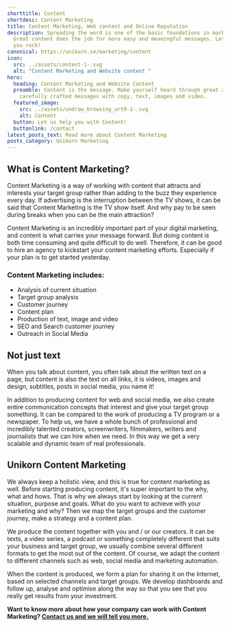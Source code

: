 ```yaml
---
shorttitle: Content
shortdesc: Content Marketing
title: Content Marketing, Web content and Online Reputation
description: Spreading the word is one of the basic foundations in marketing.
  Great content does the job for more easy and meaningful messages. Let us help
  you rock!
canonical: https://unikorn.se/marketing/content
icon:
  src: ../assets/content-1-.svg
  alt: "Content Marketing and Website content "
hero:
  heading: Content Marketing and Website Content
  preamble: Content is the message. Make yourself heard through great and
    carefully crafted messages with copy, text, images and video.
  featured_image:
    src: ../assets/undraw_browsing_urt9-1-.svg
    alt: Content
  button: Let us help you with Content!
  buttonlink: /contact
latest_posts_text: Read more about Content Marketing
posts_category: Unikorn Marketing
---
```

## What is Content Marketing?

Content Marketing is a way of working with content that attracts and interests your target group rather than adding to the buzz they experience every day. If advertising is the interruption between the TV shows, it can be said that Content Marketing is the TV show itself. And why pay to be seen during breaks when you can be the main attraction?

Content Marketing is an incredibly important part of your digital marketing, and content is what carries your message forward. But doing content is both time consuming and quite difficult to do well. Therefore, it can be good to hire an agency to kickstart your content marketing efforts. Especially if your plan is to get started yesterday.

### Content Marketing includes:

* Analysis of current situation
* Target group analysis
* Customer journey 
* Content plan
* Production of text, image and video
* SEO and Search customer journey
* Outreach in Social Media

## Not just text

When you talk about content, you often talk about the written text on a page, but content is also the text on all links, it is videos, images and design, subtitles, posts in social media, you name it!

In addition to producing content for web and social media, we also create entire communication concepts that interest and give your target group something. It can be compared to the work of producing a TV program or a newspaper. To help us, we have a whole bunch of professional and incredibly talented creators, screenwriters, filmmakers, writers and journalists that we can hire when we need. In this way we get a very scalable and dynamic team of real professionals.

## Unikorn Content Marketing

We always keep a holistic view, and this is true for content marketing as well. Before starting producing content, it's super important to the why, what and hows. That is why we always start by looking at the current situation, purpose and goals. What do you want to achieve with your marketing and why? Then we map the target groups and the customer journey, make a strategy and a content plan.

We produce the content together with you and / or our creators. It can be texts, a video series, a podcast or something completely different that suits your business and target group, we usually combine several different formats to get the most out of the content. Of course, we adapt the content to different channels such as web, social media and marketing automation.

When the content is produced, we form a plan for sharing it on the Internet, based on selected channels and target groups. We develop dashboards and follow up, analyse and optimise along the way so that you see that you really get results from your investment.

**Want to know more about how your company can work with Content Marketing? [Contact us and we will tell you more.](/contact)**